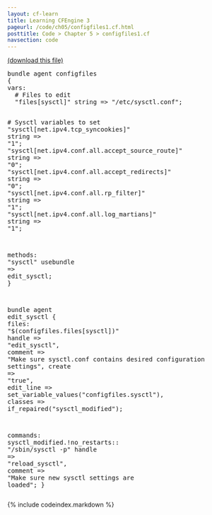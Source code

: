 ```yaml
---
layout: cf-learn
title: Learning CFEngine 3
pageurl: /code/ch05/configfiles1.cf.html
posttitle: Code > Chapter 5 > configfiles1.cf
navsection: code
---
```


[(download this file)](https://raw.github.com/zzamboni/cf-learn.info/master/src/ch05/configfiles1.cf)

<div class="highlight"><pre><span class="k">bundle</span> <span class="k">agent</span> <span class="nf">configfiles</span> 
<span class="p">{</span>
<span class="kd">vars</span><span class="p">:</span>  
  <span class="c"># Files to edit</span>
  <span class="p">&quot;</span><span class="nv">files[sysctl]</span><span class="p">&quot;</span> <span class="kt">string</span> <span class="o">=&gt;</span> <span class="s">&quot;/etc/sysctl.conf&quot;</span><span class="p">;</span> 

  <span class="c"># Sysctl variables to set</span>
  <span class="p">&quot;</span><span class="nv">sysctl[net.ipv4.tcp_syncookies]</span><span class="p">&quot;</span>               <span class="kt">string</span> <span class="o">=&gt;</span> <span class="s">&quot;1&quot;</span><span class="p">;</span> 
  <span class="p">&quot;</span><span class="nv">sysctl[net.ipv4.conf.all.accept_source_route]</span><span class="p">&quot;</span> <span class="kt">string</span> <span class="o">=&gt;</span> <span class="s">&quot;0&quot;</span><span class="p">;</span>
  <span class="p">&quot;</span><span class="nv">sysctl[net.ipv4.conf.all.accept_redirects]</span><span class="p">&quot;</span>    <span class="kt">string</span> <span class="o">=&gt;</span> <span class="s">&quot;0&quot;</span><span class="p">;</span>
  <span class="p">&quot;</span><span class="nv">sysctl[net.ipv4.conf.all.rp_filter]</span><span class="p">&quot;</span>           <span class="kt">string</span> <span class="o">=&gt;</span> <span class="s">&quot;1&quot;</span><span class="p">;</span>
  <span class="p">&quot;</span><span class="nv">sysctl[net.ipv4.conf.all.log_martians]</span><span class="p">&quot;</span>        <span class="kt">string</span> <span class="o">=&gt;</span> <span class="s">&quot;1&quot;</span><span class="p">;</span>

<span class="kd">methods</span><span class="p">:</span> 
  <span class="s">&quot;sysctl&quot;</span>  <span class="kr">usebundle</span> <span class="o">=&gt;</span> <span class="nf">edit_sysctl</span><span class="p">;</span>
<span class="p">}</span>

<span class="k">bundle</span> <span class="k">agent</span> <span class="nf">edit_sysctl</span>
<span class="p">{</span>
<span class="kd">files</span><span class="p">:</span> 
  <span class="s">&quot;</span><span class="si">$(configfiles.files[sysctl])</span><span class="s">&quot;</span>
    <span class="kr">handle</span> <span class="o">=&gt;</span> <span class="s">&quot;edit_sysctl&quot;</span><span class="p">,</span>
    <span class="kr">comment</span> <span class="o">=&gt;</span> <span class="s">&quot;Make sure sysctl.conf contains desired configuration settings&quot;</span><span class="p">,</span>
    <span class="kr">create</span> <span class="o">=&gt;</span> <span class="s">&quot;true&quot;</span><span class="p">,</span>
    <span class="kr">edit_line</span> <span class="o">=&gt;</span> <span class="nf">set_variable_values</span><span class="p">(</span><span class="s">&quot;configfiles.sysctl&quot;</span><span class="p">),</span> 
    <span class="kr">classes</span> <span class="o">=&gt;</span> <span class="nf">if_repaired</span><span class="p">(</span><span class="s">&quot;sysctl_modified&quot;</span><span class="p">);</span> 
 
<span class="kd">commands</span><span class="p">:</span> 
  <span class="nc">sysctl_modified.!no_restarts</span><span class="p">::</span>
    <span class="s">&quot;/sbin/sysctl -p&quot;</span>
    <span class="kr">handle</span> <span class="o">=&gt;</span> <span class="s">&quot;reload_sysctl&quot;</span><span class="p">,</span>
    <span class="kr">comment</span> <span class="o">=&gt;</span> <span class="s">&quot;Make sure new sysctl settings are loaded&quot;</span><span class="p">;</span>
<span class="p">}</span>
</pre></div>


{% include codeindex.markdown %}
